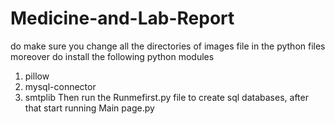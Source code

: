 # Medicine-and-Lab-Report
do make sure you change all the directories of images file in the python files moreover do install the following python modules
1. pillow
2. mysql-connector
3. smtplib
Then run the Runmefirst.py file to create sql databases, after that start running Main page.py
